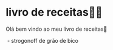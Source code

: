 # livro de receitas:man_cook:





Olá bem vindo ao meu livro de receitas:shallow_pan_of_food:

​	-	strogonoff de grão de bico	

​	

​	  



